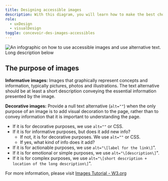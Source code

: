 ```yaml
---
title: Designing accessible images
description: With this diagram, you will learn how to make the best choice for designing accessible images.
role:
  - uxDesign
  - visualDesign
toggle: concevoir-des-images-accessibles
---
```


<img src="{{ pathPrefix }}img/en/introduction/accessible-image.jpg" class="img-responsive" alt="An infographic on how to use accessible images and use alternative text. Long description below" />

## The purpose of images

**Informative images:** Images that graphically represent concepts and information, typically pictures, photos and illustrations. The text alternative should be at least a short description conveying the essential information presented by the image.

**Decorative images:** Provide a null text alternative (`alt=""`) when the only purpose of an image is to add visual decoration to the page, rather than to convey information that it is important to understanding the page.

- If it is for decorative purposes, we use `alt=""` or CSS.
- If it is for informative purposes, but does it add new info?
  - If not, it is for decorative purposes. We use `alt=""` or CSS.
  - If yes, what kind of info does it add?
- If it is for actionable purposes, we use `alt="\[label for the link\]`".
- If it is for emotional or simple purposes, we use `alt="\[description\]`".
- If it is for complex purposes, we use `alt="\[short description + location of the long description\]`".

For more information, please visit [Images Tutorial - W3.org](https://www.w3.org/WAI/tutorials/images/)

